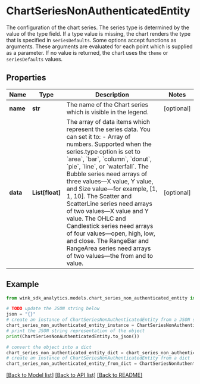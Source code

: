 # ChartSeriesNonAuthenticatedEntity

The configuration of the chart series. The series type is determined by the value of the type field. If a type value is missing, the chart renders the type that is specified in `seriesDefaults`. Some options accept functions as arguments. These arguments are evaluated for each point which is supplied as a parameter. If no value is returned, the chart uses the `theme` or `seriesDefaults` values.

## Properties

Name | Type | Description | Notes
------------ | ------------- | ------------- | -------------
**name** | **str** | The name of the Chart series which is visible in the legend. | [optional] 
**data** | **List[float]** | The array of data items which represent the series data.  You can set it to:  - Array of numbers. Supported when the series.type option is set to &#x60;area&#x60;, &#x60;bar&#x60;, &#x60;column&#x60;, &#x60;donut&#x60;, &#x60;pie&#x60;, &#x60;line&#x60;, or &#x60;waterfall&#x60;. The Bubble series need arrays of three values—X value, Y value, and Size value—for example, [1, 1, 10]. The Scatter and ScatterLine series need arrays of two values—X value and Y value. The OHLC and Candlestick series need arrays of four values—open, high, low, and close. The RangeBar and RangeArea series need arrays of two values—the from and to value. | [optional] 

## Example

```python
from wink_sdk_analytics.models.chart_series_non_authenticated_entity import ChartSeriesNonAuthenticatedEntity

# TODO update the JSON string below
json = "{}"
# create an instance of ChartSeriesNonAuthenticatedEntity from a JSON string
chart_series_non_authenticated_entity_instance = ChartSeriesNonAuthenticatedEntity.from_json(json)
# print the JSON string representation of the object
print(ChartSeriesNonAuthenticatedEntity.to_json())

# convert the object into a dict
chart_series_non_authenticated_entity_dict = chart_series_non_authenticated_entity_instance.to_dict()
# create an instance of ChartSeriesNonAuthenticatedEntity from a dict
chart_series_non_authenticated_entity_from_dict = ChartSeriesNonAuthenticatedEntity.from_dict(chart_series_non_authenticated_entity_dict)
```
[[Back to Model list]](../README.md#documentation-for-models) [[Back to API list]](../README.md#documentation-for-api-endpoints) [[Back to README]](../README.md)


